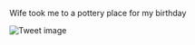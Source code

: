 Wife took me to a pottery place for my birthday


![Tweet image](/asset/crosspoast/F6cA4G5aIAA8m5u.jpg)

